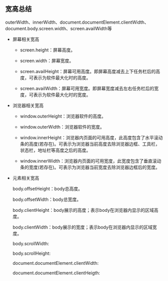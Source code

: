 ## 宽高总结

outerWidth、innerWidth、document.documentElement.clientWidth、document.body.screen.width、screen.availWidth等

* 屏幕相关宽高

  - screen.height：屏幕高度。

  - screen.width：屏幕宽度。

  - screen.availHeight：屏幕可用高度。即屏幕高度减去上下任务栏后的高度，可表示为软件最大化时的高度。

  - screen.availWidth：屏幕可用宽度。即屏幕宽度减去左右任务栏后的宽度，可表示为软件最大化时的宽度。

* 浏览器相关宽高

  - window.outerHeight：浏览器软件的高度。

  - window.outerWidth：浏览器软件的宽度。

  - window.innerHeight：浏览器内页面的可用高度，此高度包含了水平滚动条的高度(若存在)。可表示为浏览器当前高度去除浏览器边框、工具栏，状态栏，地址栏等高度之后的高度。

  - window.innerWidth：浏览器内页面的可用宽度，此宽度包含了垂直滚动条的宽度(若存在)。可表示为浏览器当前宽度去除浏览器边框后的宽度。

* 元素相关宽高

  body.offsetHeight：body总高度。

  body.offsetWidth：body总宽度。

  body.clientHeight：body展示的高度；表示body在浏览器内显示的区域高度。

  body.clientWidth：body展示的宽度；表示body在浏览器内显示的区域宽度。

  body.scrollWidth:

  body.scrollHeight: 

  document.documentElement.clientWidth:

  document.documentElement.clientHeigth: